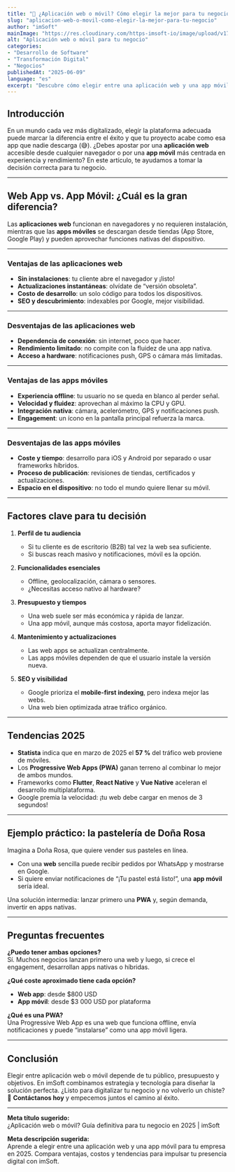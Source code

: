 ```yaml
---
title: "📱 ¿Aplicación web o móvil? Cómo elegir la mejor para tu negocio"
slug: "aplicacion-web-o-movil-como-elegir-la-mejor-para-tu-negocio"
author: "imSoft"
mainImage: "https://res.cloudinary.com/https-imsoft-io/image/upload/v1749497314/imsoft-images/articles/aplicacion-web-o-movil-como-elegir-la-mejor-para-tu-negocio.png"
alt: "Aplicación web o móvil para tu negocio"
categories:
- "Desarrollo de Software"
- "Transformación Digital"
- "Negocios"
publishedAt: "2025-06-09"
language: "es"
excerpt: "Descubre cómo elegir entre una aplicación web y una app móvil para tu negocio, analizando ventajas, desventajas y tendencias de uso en 2025."
---
```


## Introducción

En un mundo cada vez más digitalizado, elegir la plataforma adecuada puede marcar la diferencia entre el éxito y que tu proyecto acabe como esa app que nadie descarga (😅). ¿Debes apostar por una **aplicación web** accesible desde cualquier navegador o por una **app móvil** más centrada en experiencia y rendimiento? En este artículo, te ayudamos a tomar la decisión correcta para tu negocio.

---

## Web App vs. App Móvil: ¿Cuál es la gran diferencia?

Las **aplicaciones web** funcionan en navegadores y no requieren instalación, mientras que las **apps móviles** se descargan desde tiendas (App Store, Google Play) y pueden aprovechar funciones nativas del dispositivo.

---

### Ventajas de las aplicaciones web

- **Sin instalaciones**: tu cliente abre el navegador y ¡listo!  
- **Actualizaciones instantáneas**: olvídate de “versión obsoleta”.  
- **Costo de desarrollo**: un solo código para todos los dispositivos.  
- **SEO y descubrimiento**: indexables por Google, mejor visibilidad.

---

### Desventajas de las aplicaciones web

- **Dependencia de conexión**: sin internet, poco que hacer.  
- **Rendimiento limitado**: no compite con la fluidez de una app nativa.  
- **Acceso a hardware**: notificaciones push, GPS o cámara más limitadas.

---

### Ventajas de las apps móviles

- **Experiencia offline**: tu usuario no se queda en blanco al perder señal.  
- **Velocidad y fluidez**: aprovechan al máximo la CPU y GPU.  
- **Integración nativa**: cámara, acelerómetro, GPS y notificaciones push.  
- **Engagement**: un ícono en la pantalla principal refuerza la marca.

---

### Desventajas de las apps móviles

- **Coste y tiempo**: desarrollo para iOS y Android por separado o usar frameworks híbridos.  
- **Proceso de publicación**: revisiones de tiendas, certificados y actualizaciones.  
- **Espacio en el dispositivo**: no todo el mundo quiere llenar su móvil.

---

## Factores clave para tu decisión

1. **Perfil de tu audiencia**  
   - Si tu cliente es de escritorio (B2B) tal vez la web sea suficiente.  
   - Si buscas reach masivo y notificaciones, móvil es la opción.

2. **Funcionalidades esenciales**  
   - Offline, geolocalización, cámara o sensores.  
   - ¿Necesitas acceso nativo al hardware?

3. **Presupuesto y tiempos**  
   - Una web suele ser más económica y rápida de lanzar.  
   - Una app móvil, aunque más costosa, aporta mayor fidelización.

4. **Mantenimiento y actualizaciones**  
   - Las web apps se actualizan centralmente.  
   - Las apps móviles dependen de que el usuario instale la versión nueva.

5. **SEO y visibilidad**  
   - Google prioriza el **mobile-first indexing**, pero indexa mejor las webs.
   - Una web bien optimizada atrae tráfico orgánico.

---

## Tendencias 2025

- **Statista** indica que en marzo de 2025 el **57 %** del tráfico web proviene de móviles.  
- Los **Progressive Web Apps (PWA)** ganan terreno al combinar lo mejor de ambos mundos.  
- Frameworks como **Flutter**, **React Native** y **Vue Native** aceleran el desarrollo multiplataforma.  
- Google premia la velocidad: ¡tu web debe cargar en menos de 3 segundos!

---

## Ejemplo práctico: la pastelería de Doña Rosa

Imagina a Doña Rosa, que quiere vender sus pasteles en línea.  
- Con una **web** sencilla puede recibir pedidos por WhatsApp y mostrarse en Google.  
- Si quiere enviar notificaciones de “¡Tu pastel está listo!”, una **app móvil** sería ideal.  

Una solución intermedia: lanzar primero una **PWA** y, según demanda, invertir en apps nativas.

---

## Preguntas frecuentes

**¿Puedo tener ambas opciones?**  
Sí. Muchos negocios lanzan primero una web y luego, si crece el engagement, desarrollan apps nativas o híbridas.

**¿Qué coste aproximado tiene cada opción?**  
- **Web app**: desde $800 USD  
- **App móvil**: desde $3 000 USD por plataforma

**¿Qué es una PWA?**  
Una Progressive Web App es una web que funciona offline, envía notificaciones y puede “instalarse” como una app móvil ligera.

---

## Conclusión

Elegir entre aplicación web o móvil depende de tu público, presupuesto y objetivos. En imSoft combinamos estrategia y tecnología para diseñar la solución perfecta. ¿Listo para digitalizar tu negocio y no volverlo un chiste? 🚀 **Contáctanos hoy** y empecemos juntos el camino al éxito.

---

**Meta título sugerido:**  
¿Aplicación web o móvil? Guía definitiva para tu negocio en 2025 | imSoft

**Meta descripción sugerida:**  
Aprende a elegir entre una aplicación web y una app móvil para tu empresa en 2025. Compara ventajas, costos y tendencias para impulsar tu presencia digital con imSoft.  
